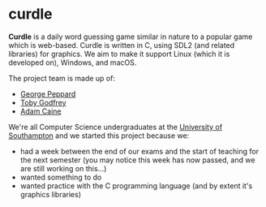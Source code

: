 # curdle

**Curdle** is a daily word guessing game similar in nature to a popular game which is web-based. Curdle is written in C, using SDL2 (and related libraries) for graphics. We aim to make it support Linux (which it is developed on), Windows, and macOS.

The project team is made up of:
- [George Peppard](https://github.com/inventor02)
- [Toby Godfrey](https://github.com/tgodfrey0)
- [Adam Caine](https://github.com/a-caine)

We're all Computer Science undergraduates at the [University of Southampton](https://ecs.soton.ac.uk) and we started this project because we:
- had a week between the end of our exams and the start of teaching for the next semester (you may notice this week has now passed, and we are still working on this...)
- wanted something to do
- wanted practice with the C programming language (and by extent it's graphics libraries)

